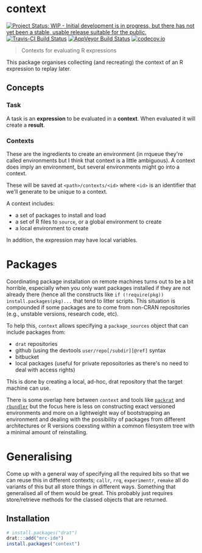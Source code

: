 # context

[![Project Status: WIP - Initial development is in progress, but there has not yet been a stable, usable release suitable for the public.](http://www.repostatus.org/badges/latest/wip.svg)](http://www.repostatus.org/#wip)
[![Travis-CI Build Status](https://travis-ci.org/mrc-ide/context.svg?branch=master)](https://travis-ci.org/mrc-ide/context)
[![AppVeyor Build Status](https://ci.appveyor.com/api/projects/status/github/mrc-ide/context?branch=master&svg=true)](https://ci.appveyor.com/project/mrc-ide/context)
[![codecov.io](https://codecov.io/github/mrc-ide/context/coverage.svg?branch=master)](https://codecov.io/github/mrc-ide/context?branch=master)

> Contexts for evaluating R expressions

This package organises collecting (and recreating) the context of an R expression to replay later.

## Concepts

### Task

A task is an **expression** to be evaluated in a **context**.  When evaluated it will create a **result**.

### Contexts

These are the ingredients to create an environment (in rrqueue they're called environments but I think that context is a little ambiguous).  A context does imply an environment, but several environments might go into a context.

These will be saved at `<path>/contexts/<id>` where `<id>` is an identifier that we'll generate to be unique to a context.

A context includes:

* a set of packages to install and load
* a set of R files to `source`, or a global environment to create
* a local environment to create

In addition, the expression may have local variables.

# Packages

Coordinating package installation on remote machines turns out to be a bit horrible, especially when you only want packages installed if they are not already there (hence all the constructs like `if (!require(pkg)) install.packages(pkg)...` that tend to litter scripts.  This situation is compounded if some packages are to come from non-CRAN repositories (e.g., unstable versions, research code, etc).

To help this, `context` allows specifying a `package_sources` object that can include packages from:

* `drat` repositories
* github (using the devtools `user/repo[/subdir][@ref]` syntax
* bitbucket
* local packages (useful for private reposoitories as there's no need to deal with access rights)

This is done by creating a local, ad-hoc, drat repository that the target machine can use.

There is some overlap here between `context` and tools like [`packrat`](https://rstudio.github.io/packrat/) and [`rbundler`](https://github.com/opower/rbundler) but the focus here is less on constructing exact versioned environments and more on a lightweight way of bootstrapping an environment and dealing with the possibility of packages from different architectures or R versions coexsting within a common filesystem tree with a minimal amount of reinstalling.

# Generalising

Come up with a general way of specifying all the required bits so that we can reuse this in different contexts; `callr`, `rrq`, `experimentr`, `remake` all do variants of this but all store things in different ways.  Something that generalised all of them would be great.  This probably just requires store/retrieve methods for the classed objects that are returned.

## Installation

```r
# install.packages("drat")
drat:::add("mrc-ide")
install.packages("context")
```
